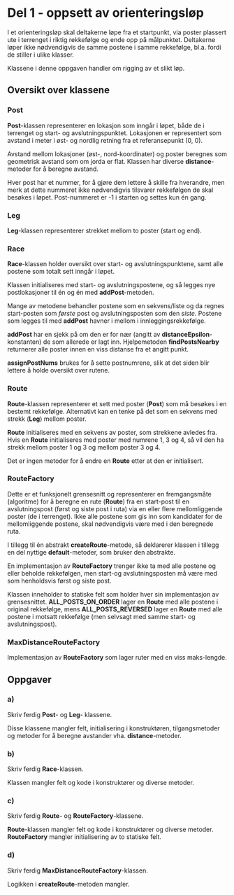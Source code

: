 # Del 1 - oppsett av orienteringsløp

I et orienteringsløp skal deltakerne løpe fra et startpunkt, via poster plassert ute i terrenget i riktig rekkefølge og ende opp på målpunktet. Deltakerne løper ikke nødvendigvis de samme postene i samme rekkefølge, bl.a. fordi de stiller i ulike klasser. 

Klassene i denne oppgaven handler om rigging av et slikt løp.

## Oversikt over klassene

### Post

**Post**-klassen representerer en lokasjon som inngår i løpet, både de i terrenget og start- og avslutningspunktet.
Lokasjonen er representert som avstand i meter i øst- og nordlig retning fra et referansepunkt (0, 0).

Avstand mellom lokasjoner (øst-, nord-koordinater) og poster beregnes som geometrisk avstand som om jorda er flat. Klassen har diverse **distance**-metoder for å beregne avstand.

Hver post har et nummer, for å gjøre dem lettere å skille fra hverandre, men merk at dette nummeret ikke nødvendigvis tilsvarer rekkefølgen de skal besøkes i løpet. Post-nummeret er -1 i starten og settes kun én gang.

### Leg

**Leg**-klassen representerer strekket mellom to poster (start og end).

### Race

**Race**-klassen holder oversikt over start- og avslutningspunktene, samt alle postene som totalt sett inngår i løpet.

Klassen initialiseres med start- og avslutningspostene, og så legges nye postlokasjoner til én og én med **addPost**-metoden.

Mange av metodene behandler postene som en sekvens/liste og da regnes start-posten som *første* post og avslutningsposten som den *siste*. Postene som legges til med **addPost** havner i mellom i innleggingsrekkefølge.

**addPost** har en sjekk på om den er for nær (angitt av **distanceEpsilon**-konstanten) de som allerede er lagt inn.
Hjelpemetoden **findPostsNearby** returnerer alle poster innen en viss distanse fra et angitt punkt.

**assignPostNums** brukes for å sette postnumrene, slik at det siden blir lettere å holde oversikt over rutene.

### Route

**Route**-klassen representerer et sett med poster (**Post**) som må besøkes i en bestemt rekkefølge. Alternativt kan en tenke på det som en sekvens med strekk (**Leg**) mellom poster.

**Route** initialiseres med en sekvens av poster, som strekkene avledes fra. Hvis en **Route** initialiseres med poster med numrene 1, 3 og 4, så vil den ha strekk mellom poster 1 og 3 og mellom poster 3 og 4.

Det er ingen metoder for å endre en **Route** etter at den er initialisert.

### RouteFactory

Dette er et funksjonelt grensesnitt og representerer en fremgangsmåte (algoritme) for å beregne en rute (**Route**) fra en start-post til en avslutningspost (først og siste post i ruta) via en eller flere mellomliggende poster (de i terrenget). Ikke alle postene som gis inn som kandidater for de mellomliggende postene, skal nødvendigvis være med i den beregnede ruta.

I tillegg til én abstrakt **createRoute**-metode, så deklarerer klassen i tillegg en del nyttige **default**-metoder, som bruker den abstrakte.

En implementasjon av **RouteFactory** trenger ikke ta med alle postene og eller beholde rekkefølgen, men start-og avslutningsposten må være med som henholdsvis først og siste post.

Klassen inneholder to statiske felt som holder hver sin implementasjon av grensesnittet. **ALL_POSTS_ON_ORDER** lager en **Route** med alle postene i original rekkefølge, mens **ALL_POSTS_REVERSED** lager en **Route** med alle postene i motsatt rekkefølge (men selvsagt med samme start- og avslutningspost).

### MaxDistanceRouteFactory

Implementasjon av **RouteFactory** som lager ruter med en viss maks-lengde.

## Oppgaver

### a)

Skriv ferdig **Post**- og **Leg**- klassene.

Disse klassene mangler felt, initialisering i konstruktøren, tilgangsmetoder og metoder for å beregne avstander vha. **distance**-metoder.

### b)

Skriv ferdig **Race**-klassen.

Klassen mangler felt og kode i konstruktører og diverse metoder.

### c)

Skriv ferdig **Route**- og **RouteFactory**-klassene.

**Route**-klassen mangler felt og kode i konstruktører og diverse metoder.
**RouteFactory** mangler initialisering av to statiske felt.

### d)

Skriv ferdig **MaxDistanceRouteFactory**-klassen.

Logikken i **createRoute**-metoden mangler.
